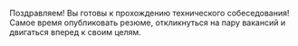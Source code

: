 Поздравляем! Вы готовы к прохождению технического собеседования! Самое время опубликовать резюме, откликнуться на пару вакансий и двигаться вперед к своим целям.
